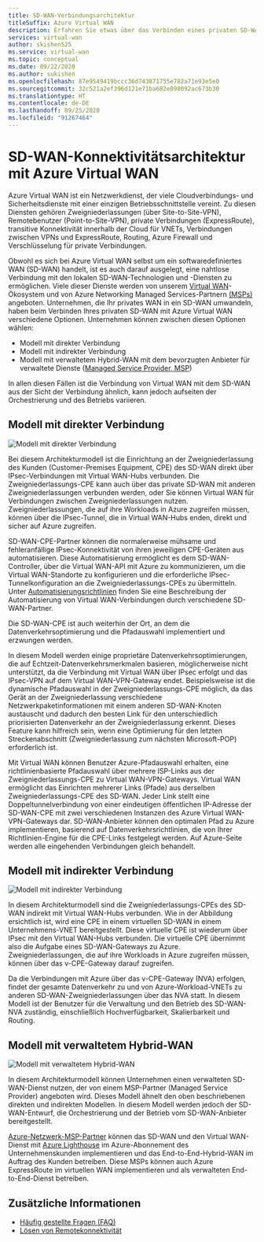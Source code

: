 ```yaml
---
title: SD-WAN-Verbindungsarchitektur
titleSuffix: Azure Virtual WAN
description: Erfahren Sie etwas über das Verbinden eines privaten SD-WAN mit einem Azure Virtual WAN.
services: virtual-wan
author: skishen525
ms.service: virtual-wan
ms.topic: conceptual
ms.date: 09/22/2020
ms.author: sukishen
ms.openlocfilehash: 87e9549419bccc36d743871755e782a71e93e5e0
ms.sourcegitcommit: 32c521a2ef396d121e71ba682e098092ac673b30
ms.translationtype: HT
ms.contentlocale: de-DE
ms.lasthandoff: 09/25/2020
ms.locfileid: "91267464"
---
```

# <a name="sd-wan-connectivity-architecture-with-azure-virtual-wan"></a>SD-WAN-Konnektivitätsarchitektur mit Azure Virtual WAN

Azure Virtual WAN ist ein Netzwerkdienst, der viele Cloudverbindungs- und Sicherheitsdienste mit einer einzigen Betriebsschnittstelle vereint. Zu diesen Diensten gehören Zweigniederlassungen (über Site-to-Site-VPN), Remotebenutzer (Point-to-Site-VPN), private Verbindungen (ExpressRoute), transitive Konnektivität innerhalb der Cloud für VNETs, Verbindungen zwischen VPNs und ExpressRoute, Routing, Azure Firewall und Verschlüsselung für private Verbindungen.

Obwohl es sich bei Azure Virtual WAN selbst um ein softwaredefiniertes WAN (SD-WAN) handelt, ist es auch darauf ausgelegt, eine nahtlose Verbindung mit den lokalen SD-WAN-Technologien und -Diensten zu ermöglichen. Viele dieser Dienste werden von unserem [Virtual WAN](virtual-wan-locations-partners.md)-Ökosystem und von Azure Networking Managed Services-Partnern [(MSPs)](../networking/networking-partners-msp.md) angeboten. Unternehmen, die Ihr privates WAN in ein SD-WAN umwandeln, haben beim Verbinden Ihres privaten SD-WAN mit Azure Virtual WAN verschiedene Optionen. Unternehmen können zwischen diesen Optionen wählen:

* Modell mit direkter Verbindung
* Modell mit indirekter Verbindung
* Modell mit verwaltetem Hybrid-WAN mit dem bevorzugten Anbieter für verwaltete Dienste ([Managed Service Provider, MSP](../networking/networking-partners-msp.md))

In allen diesen Fällen ist die Verbindung von Virtual WAN mit dem SD-WAN aus der Sicht der Verbindung ähnlich, kann jedoch aufseiten der Orchestrierung und des Betriebs variieren.

## <a name="direct-interconnect-model"></a><a name="direct"></a>Modell mit direkter Verbindung

![Modell mit direkter Verbindung](./media/sd-wan-connectivity-architecture/direct.png)

Bei diesem Architekturmodell ist die Einrichtung an der Zweigniederlassung des Kunden (Customer-Premises Equipment, CPE) des SD-WAN direkt über IPsec-Verbindungen mit Virtual WAN-Hubs verbunden. Die Zweigniederlassungs-CPE kann auch über das private SD-WAN mit anderen Zweigniederlassungen verbunden werden, oder Sie können Virtual WAN für Verbindungen zwischen Zweigniederlassungen nutzen. Zweigniederlassungen, die auf ihre Workloads in Azure zugreifen müssen, können über die IPsec-Tunnel, die in Virtual WAN-Hubs enden, direkt und sicher auf Azure zugreifen.

SD-WAN-CPE-Partner können die normalerweise mühsame und fehleranfällige IPsec-Konnektivität von ihren jeweiligen CPE-Geräten aus automatisieren. Diese Automatisierung ermöglicht es dem SD-WAN-Controller, über die Virtual WAN-API mit Azure zu kommunizieren, um die Virtual WAN-Standorte zu konfigurieren und die erforderliche IPsec-Tunnelkonfiguration an die Zweigniederlassungs-CPEs zu übermitteln. Unter [Automatisierungsrichtlinien](virtual-wan-configure-automation-providers.md) finden Sie eine Beschreibung der Automatisierung von Virtual WAN-Verbindungen durch verschiedene SD-WAN-Partner.

Die SD-WAN-CPE ist auch weiterhin der Ort, an dem die Datenverkehrsoptimierung und die Pfadauswahl implementiert und erzwungen werden. 

In diesem Modell werden einige proprietäre Datenverkehrsoptimierungen, die auf Echtzeit-Datenverkehrsmerkmalen basieren, möglicherweise nicht unterstützt, da die Verbindung mit Virtual WAN über IPsec erfolgt und das IPsec-VPN auf dem Virtual WAN-VPN-Gateway endet. Beispielsweise ist die dynamische Pfadauswahl in der Zweigniederlassungs-CPE möglich, da das Gerät an der Zweigniederlassung verschiedene Netzwerkpaketinformationen mit einem anderen SD-WAN-Knoten austauscht und dadurch den besten Link für den unterschiedlich priorisierten Datenverkehr an der Zweigniederlassung erkennt. Dieses Feature kann hilfreich sein, wenn eine Optimierung für den letzten Streckenabschnitt (Zweigniederlassung zum nächsten Microsoft-POP) erforderlich ist.

Mit Virtual WAN können Benutzer Azure-Pfadauswahl erhalten, eine richtlinienbasierte Pfadauswahl über mehrere ISP-Links aus der Zweigniederlassungs-CPE zu Virtual WAN-VPN-Gateways. Virtual WAN ermöglicht das Einrichten mehrerer Links (Pfade) aus derselben Zweigniederlassungs-CPE des SD-WAN. Jeder Link stellt eine Doppeltunnelverbindung von einer eindeutigen öffentlichen IP-Adresse der SD-WAN-CPE mit zwei verschiedenen Instanzen des Azure Virtual WAN-VPN-Gateways dar. SD-WAN-Anbieter können den optimalen Pfad zu Azure implementieren, basierend auf Datenverkehrsrichtlinien, die von Ihrer Richtlinien-Engine für die CPE-Links festgelegt werden. Auf Azure-Seite werden alle eingehenden Verbindungen gleich behandelt.

## <a name="indirect-interconnect-model"></a><a name="indirect"></a>Modell mit indirekter Verbindung

![Modell mit indirekter Verbindung](./media/sd-wan-connectivity-architecture/indirect.png)

In diesem Architekturmodell sind die Zweigniederlassungs-CPEs des SD-WAN indirekt mit Virtual WAN-Hubs verbunden. Wie in der Abbildung ersichtlich ist, wird eine CPE in einem virtuellen SD-WAN in einem Unternehmens-VNET bereitgestellt. Diese virtuelle CPE ist wiederum über IPsec mit den Virtual WAN-Hubs verbunden. Die virtuelle CPE übernimmt also die Aufgabe eines SD-WAN-Gateways zu Azure. Zweigniederlassungen, die auf ihre Workloads in Azure zugreifen müssen, können über das v-CPE-Gateway darauf zugreifen.

Da die Verbindungen mit Azure über das v-CPE-Gateway (NVA) erfolgen, findet der gesamte Datenverkehr zu und von Azure-Workload-VNETs zu anderen SD-WAN-Zweigniederlassungen über das NVA statt. In diesem Modell ist der Benutzer für die Verwaltung und den Betrieb des SD-WAN-NVA zuständig, einschließlich Hochverfügbarkeit, Skalierbarkeit und Routing.
  
## <a name="managed-hybrid-wan-model"></a><a name="hybrid"></a>Modell mit verwaltetem Hybrid-WAN

![Modell mit verwaltetem Hybrid-WAN](./media/sd-wan-connectivity-architecture/hybrid.png)

In diesem Architekturmodell können Unternehmen einen verwalteten SD-WAN-Dienst nutzen, der von einem MSP-Partner (Managed Service Provider) angeboten wird. Dieses Modell ähnelt den oben beschriebenen direkten und indirekten Modellen. In diesem Modell werden jedoch der SD-WAN-Entwurf, die Orchestrierung und der Betrieb vom SD-WAN-Anbieter bereitgestellt.

[Azure-Netzwerk-MSP-Partner](../networking/networking-partners-msp.md) können das SD-WAN und den Virtual WAN-Dienst mit [Azure Lighthouse](https://azure.microsoft.com/services/azure-lighthouse/) im Azure-Abonnement des Unternehmenskunden implementieren und das End-to-End-Hybrid-WAN im Auftrag des Kunden betreiben. Diese MSPs können auch Azure ExpressRoute im virtuellen WAN implementieren und als verwalteten End-to-End-Dienst betreiben.

## <a name="additional-information"></a>Zusätzliche Informationen

* [Häufig gestellte Fragen (FAQ)](virtual-wan-faq.md)
* [Lösen von Remotekonnektivität](work-remotely-support.md)
